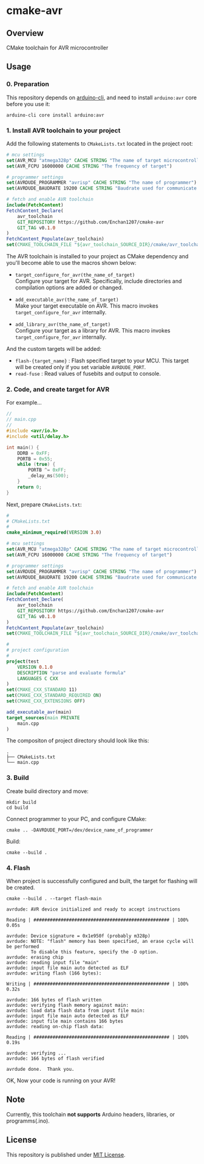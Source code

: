# cmake-avr

## Overview

CMake toolchain for AVR microcontroller

## Usage

### 0. Preparation

This repository depends on [arduino-cli](https://github.com/arduino/arduino-cli), and need to install `arduino:avr` core before you use it:

```
arduino-cli core install arduino:avr
```

### 1. Install AVR toolchain to your project

Add the following statements to `CMakeLists.txt` located in the project root:

```cmake
# mcu settings
set(AVR_MCU "atmega328p" CACHE STRING "The name of target microcontroller")
set(AVR_FCPU 16000000 CACHE STRING "The frequency of target")

# programmer settings
set(AVRDUDE_PROGRAMMER "avrisp" CACHE STRING "The name of programmer")
set(AVRDUDE_BAUDRATE 19200 CACHE STRING "Baudrate used for communicate between PC and programmer")

# fetch and enable AVR toolchain
include(FetchContent)
FetchContent_Declare(
    avr_toolchain
    GIT_REPOSITORY https://github.com/Enchan1207/cmake-avr
    GIT_TAG v0.1.0
)
FetchContent_Populate(avr_toolchain)
set(CMAKE_TOOLCHAIN_FILE "${avr_toolchain_SOURCE_DIR}/cmake/avr_toolchain.cmake")
```

The AVR toolchain is installed to your project as CMake dependency and you'll become able to use the macros shown below:

 - `target_configure_for_avr(the_name_of_target)`  
   Configure your target for AVR. Specifically, include directories and compilation options are added or changed.  

 - `add_executable_avr(the_name_of_target)`  
   Make your target executable on AVR. This macro invokes `target_configure_for_avr` internally.

 - `add_library_avr(the_name_of_target)`  
   Configure your target as a library for AVR. This macro invokes `target_configure_for_avr` internally.

And the custom targets will be added:

 - `flash-{target_name}` : Flash specified target to your MCU. This target will be created only if you set variable `AVRDUDE_PORT`.
 - `read-fuse` : Read values of fusebits and output to console.

### 2. Code, and create target for AVR

For example...

```C
//
// main.cpp
//
#include <avr/io.h>
#include <util/delay.h>

int main() {
    DDRB = 0xFF;
    PORTB = 0x55;
    while (true) {
        PORTB ^= 0xFF;
        _delay_ms(500);
    }
    return 0;
}
```

Next, prepare `CMakeLists.txt`:

```cmake
#
# CMakeLists.txt
#
cmake_minimum_required(VERSION 3.0)

# mcu settings
set(AVR_MCU "atmega328p" CACHE STRING "The name of target microcontroller")
set(AVR_FCPU 16000000 CACHE STRING "The frequency of target")

# programmer settings
set(AVRDUDE_PROGRAMMER "avrisp" CACHE STRING "The name of programmer")
set(AVRDUDE_BAUDRATE 19200 CACHE STRING "Baudrate used for communicate between PC and programmer")

# fetch and enable AVR toolchain
include(FetchContent)
FetchContent_Declare(
    avr_toolchain
    GIT_REPOSITORY https://github.com/Enchan1207/cmake-avr
    GIT_TAG v0.1.0
)
FetchContent_Populate(avr_toolchain)
set(CMAKE_TOOLCHAIN_FILE "${avr_toolchain_SOURCE_DIR}/cmake/avr_toolchain.cmake")

#
# project configuration
#
project(test
    VERSION 0.1.0
    DESCRIPTION "parse and evaluate formula"
    LANGUAGES C CXX
)
set(CMAKE_CXX_STANDARD 11)
set(CMAKE_CXX_STANDARD_REQUIRED ON)
set(CMAKE_CXX_EXTENSIONS OFF)

add_executable_avr(main)
target_sources(main PRIVATE
    main.cpp
)
```

The compositon of project directory should look like this:

```
.
├── CMakeLists.txt
└── main.cpp
```

### 3. Build

Create build directory and move:

```
mkdir build
cd build
```

Connect programmer to your PC, and configure CMake:

```
cmake .. -DAVRDUDE_PORT=/dev/device_name_of_programmer
```

Build:

```
cmake --build .
```

### 4. Flash

When project is successfully configured and built, the target for flashing will be created.

```
cmake --build . --target flash-main
```

```
avrdude: AVR device initialized and ready to accept instructions

Reading | ################################################## | 100% 0.05s

avrdude: Device signature = 0x1e950f (probably m328p)
avrdude: NOTE: "flash" memory has been specified, an erase cycle will be performed
         To disable this feature, specify the -D option.
avrdude: erasing chip
avrdude: reading input file "main"
avrdude: input file main auto detected as ELF
avrdude: writing flash (166 bytes):

Writing | ################################################## | 100% 0.32s

avrdude: 166 bytes of flash written
avrdude: verifying flash memory against main:
avrdude: load data flash data from input file main:
avrdude: input file main auto detected as ELF
avrdude: input file main contains 166 bytes
avrdude: reading on-chip flash data:

Reading | ################################################## | 100% 0.19s

avrdude: verifying ...
avrdude: 166 bytes of flash verified

avrdude done.  Thank you.
```

OK, Now your code is running on your AVR!

## Note

Currently, this toolchain **not supports** Arduino headers, libraries, or programms(.ino).

## License

This repository is published under [MIT License](LICENSE).
